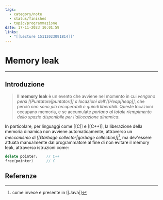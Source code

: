 ```yaml
---
tags:
  - category/note
  - status/finished
  - topic/programmazione
date: 17-11-2023 10:01:59
links:
  - "[[Lecture 15112023091814]]"
---
```

# Memory leak
---
## Introduzione
> Il **memory leak** è un evento che avviene nel momento in cui _vengono persi [[Puntatore|puntatori]] a locazioni dell'[[Heap|heap]]_, che perciò _non sono più recuperabili e quindi liberabili_. Queste locazioni occupano memoria, e se accumulate _portano al totale riempimento dello spazio disponibile per l'allocazione dinamica_.

In particolare, per linguaggi come [[C]] e [[C++]], la liberazione della memoria dinamica non avviene automaticamente, attraverso un _meccanismo di [[Garbage collector|garbage collection]]_[^1], ma dev'essere attuata manualmente dal programmatore al fine di non evitare il memory leak, attraverso istruzioni come:
```cpp
delete pointer;    // C++
free(pointer)      // C
```

## Referenze
[^1]: come invece è presente in [[Java]]